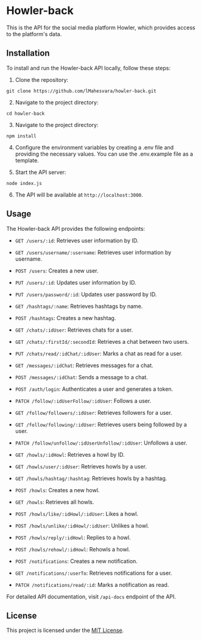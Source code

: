 # Howler-back

This is the API for the social media platform Howler, which provides access to the platform's data.

## Installation

To install and run the Howler-back API locally, follow these steps:

1. Clone the repository:

```
git clone https://github.com/lMahesvara/howler-back.git
```

2. Navigate to the project directory:

```
cd howler-back
```

3. Navigate to the project directory:

```
npm install
```

4. Configure the environment variables by creating a .env file and providing the necessary values. You can use the .env.example file as a template.

5. Start the API server:

```
node index.js
```

6. The API will be available at `http://localhost:3000`.

## Usage

The Howler-back API provides the following endpoints:

- `GET /users/:id`: Retrieves user information by ID.
- `GET /users/username/:username`: Retrieves user information by username.
- `POST /users`: Creates a new user.
- `PUT /users/:id`: Updates user information by ID.
- `PUT /users/password/:id`: Updates user password by ID.
- `GET /hashtags/:name`: Retrieves hashtags by name.
- `POST /hashtags`: Creates a new hashtag.
- `GET /chats/:idUser`: Retrieves chats for a user.
- `GET /chats/:firstId/:secondId`: Retrieves a chat between two users.
- `PUT /chats/read/:idChat/:idUser`: Marks a chat as read for a user.
- `GET /messages/:idChat`: Retrieves messages for a chat.
- `POST /messages/:idChat`: Sends a message to a chat.
- `POST /auth/login`: Authenticates a user and generates a token.
- `PATCH /follow/:idUserFollow/:idUser`: Follows a user.
- `GET /follow/followers/:idUser`: Retrieves followers for a user.
- `GET /follow/following/:idUser`: Retrieves users being followed by a user.
- `PATCH /follow/unfollow/:idUserUnfollow/:idUser`: Unfollows a user.
- `GET /howls/:idHowl`: Retrieves a howl by ID.
- `GET /howls/user/:idUser`: Retrieves howls by a user.
- `GET /howls/hashtag/:hashtag`: Retrieves howls by a hashtag.
- `POST /howls`: Creates a new howl.
- `GET /howls`: Retrieves all howls.
- `POST /howls/like/:idHowl/:idUser`: Likes a howl.
- `POST /howls/unlike/:idHowl/:idUser`: Unlikes a howl.
- `POST /howls/reply/:idHowl`: Replies to a howl.
- `POST /howls/rehowl/:idHowl`: Rehowls a howl.

- `POST /notifications`: Creates a new notification.
- `GET /notifications/:userTo`: Retrieves notifications for a user.
- `PATCH /notifications/read/:id`: Marks a notification as read.

For detailed API documentation, visit `/api-docs` endpoint of the API.

## License

This project is licensed under the [MIT License](LICENSE).
